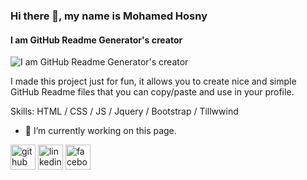 ### Hi there 👋, my name is Mohamed Hosny
#### I am GitHub Readme Generator's creator
![I am GitHub Readme Generator's creator](https://scontent.fcai19-3.fna.fbcdn.net/v/t39.30808-6/280017440_1202903663845356_3504258286157861815_n.jpg?_nc_cat=102&ccb=1-7&_nc_sid=5f2048&_nc_ohc=liJtaC-Un48AX-O-d9y&_nc_ht=scontent.fcai19-3.fna&oh=00_AfCH5dp6QN-6GiVTkamw1bpdBOBHWNe8coLz9S3VkoRwzg&oe=6607956B)

I made this project just for fun, it allows you to create nice and simple GitHub Readme files that you can copy/paste and use in your profile.

Skills: HTML / CSS / JS / Jquery / Bootstrap / Tillwwind

- 🔭 I’m currently working on this page. 


[<img src='https://cdn.jsdelivr.net/npm/simple-icons@3.0.1/icons/github.svg' alt='github' height='40'>](https://github.com/MohamedHosnyElKholy)  [<img src='https://cdn.jsdelivr.net/npm/simple-icons@3.0.1/icons/linkedin.svg' alt='linkedin' height='40'>](https://www.linkedin.com/in/mohamed-hosney-b6688a2b5/)  [<img src='https://cdn.jsdelivr.net/npm/simple-icons@3.0.1/icons/facebook.svg' alt='facebook' height='40'>](https://www.facebook.com/profile.php?id=100023772002377)  




